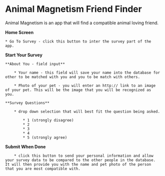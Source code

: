 # Animal Magnetism Friend Finder

Animal Magnetism is an app that will find a compatible animal loving friend.

**Home Screen**

    * Go To Survey - click this button to inter the survey part of the app.

**Start Your Survey**

    **About You - field input**

        * Your name - this field will save your name into the database for other to be matched with you and you to be match with others.

        * Photo of your pet - you will enter an http:// link to an image of your pet. This will be the image that you will be recognized as you.

    **Survey Questions**
    
        * drop down selection that will best fit the question being asked.

            * 1 (strongly disagree)
            * 2
            * 3
            * 4
            * 5 (strongly agree)

**Submit When Done**
        
        * click this button to send your personal information and allow your survey data to be compared to the other people in the database. It will then provide you with the name and pet photo of the person that you are most compatible with.

        


